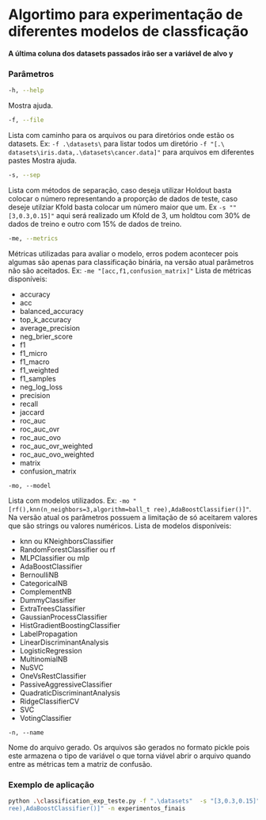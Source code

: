 # Algortimo para experimentação de diferentes modelos de classficação
**A última coluna dos datasets passados irão ser a variável de alvo y**
### Parâmetros
```bash
-h, --help
```
Mostra ajuda.
```bash
-f, --file
```
Lista com caminho para os arquivos ou para diretórios onde estão os datasets. Ex: `-f .\datasets\` para listar todos um diretório `-f "[.\
datasets\iris.data,.\datasets\cancer.data]"` para arquivos em diferentes pastes
Mostra ajuda.
```bash
-s, --sep
```
Lista com métodos de separação, caso deseja utilizar Holdout basta colocar o número representando a proporção de dados de teste, caso deseje utilziar  Kfold basta colocar um número maior que um. Ex `-s ""[3,0.3,0.15]"` aqui será realizado um Kfold de 3, um holdtou com 30% de dados de treino e outro com 15% de dados de treino.

```bash
-me, --metrics
```
Métricas utilizadas para avaliar o modelo, erros podem acontecer pois algumas são apenas para classificação binária, na versão atual parâmetros não são aceitados. Ex: `-me "[acc,f1,confusion_matrix]"`
Lista de métricas disponíveis:
- accuracy
- acc
- balanced_accuracy
- top_k_accuracy
- average_precision
- neg_brier_score
- f1
- f1_micro
- f1_macro
- f1_weighted
- f1_samples
- neg_log_loss
- precision
- recall
- jaccard
- roc_auc
- roc_auc_ovr
- roc_auc_ovo
- roc_auc_ovr_weighted
- roc_auc_ovo_weighted
- matrix
- confusion_matrix

```
-mo, --model
```
Lista com modelos utilizados. Ex: `-mo "[rf(),knn(n_neighbors=3,algorithm=ball_t
ree),AdaBoostClassifier()]"`. Na versão atual os parâmetros possuem a limitação de só aceitarem valores que são strings ou valores numéricos. Lista de modelos disponíveis:
- knn ou KNeighborsClassifier
- RandomForestClassifier ou rf
- MLPClassifier ou mlp
- AdaBoostClassifier
- BernoulliNB
- CategoricalNB
- ComplementNB
- DummyClassifier
- ExtraTreesClassifier
- GaussianProcessClassifier
- HistGradientBoostingClassifier
- LabelPropagation
- LinearDiscriminantAnalysis
- LogisticRegression
- MultinomialNB
- NuSVC
- OneVsRestClassifier
- PassiveAggressiveClassifier
- QuadraticDiscriminantAnalysis
- RidgeClassifierCV
- SVC
- VotingClassifier

```
-n, --name
```
Nome do arquivo gerado. Os arquivos são gerados no formato pickle pois este armazena o tipo de variável o que torna viável abrir o arquivo quando entre as métricas tem a matriz de confusão.

### Exemplo de aplicação
```bash
python .\classification_exp_teste.py -f ".\datasets"  -s "[3,0.3,0.15]" -me "[acc,matrix]" -mo "[rf(),knn(n_neighbors=3,algorithm=ball_t
ree),AdaBoostClassifier()]" -n experimentos_finais
```